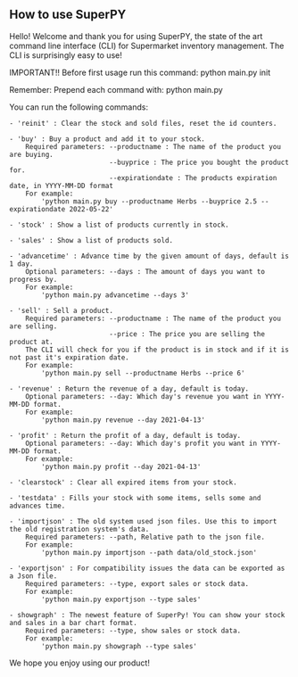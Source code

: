 ## How to use SuperPY

Hello! Welcome and thank you for using SuperPY, the state of the art command line interface (CLI) for
Supermarket inventory management. The CLI is surprisingly easy to use!

IMPORTANT!!
Before first usage run this command: python main.py init

Remember: Prepend each command with: python main.py

You can run the following commands:

    - 'reinit' : Clear the stock and sold files, reset the id counters.

    - 'buy' : Buy a product and add it to your stock. 
        Required parameters: --productname : The name of the product you are buying.
                             --buyprice : The price you bought the product for.
                             --expirationdate : The products expiration date, in YYYY-MM-DD format
        For example:
            'python main.py buy --productname Herbs --buyprice 2.5 --expirationdate 2022-05-22'

    - 'stock' : Show a list of products currently in stock.

    - 'sales' : Show a list of products sold.

    - 'advancetime' : Advance time by the given amount of days, default is 1 day.
        Optional parameters: --days : The amount of days you want to progress by.
        For example: 
            'python main.py advancetime --days 3'

    - 'sell' : Sell a product.
        Required parameters: --productname : The name of the product you are selling.
                             --price : The price you are selling the product at.
        The CLI will check for you if the product is in stock and if it is not past it's expiration date.
        For example:
            'python main.py sell --productname Herbs --price 6'
    
    - 'revenue' : Return the revenue of a day, default is today.
        Optional parameters: --day: Which day's revenue you want in YYYY-MM-DD format.
        For example:
            'python main.py revenue --day 2021-04-13'

    - 'profit' : Return the profit of a day, default is today.
        Optional parameters: --day: Which day's profit you want in YYYY-MM-DD format.
        For example:
            'python main.py profit --day 2021-04-13'

    - 'clearstock' : Clear all expired items from your stock.

    - 'testdata' : Fills your stock with some items, sells some and advances time.

    - 'importjson' : The old system used json files. Use this to import the old registration system's data.
        Required parameters: --path, Relative path to the json file.
        For example:
            'python main.py importjson --path data/old_stock.json'

    - 'exportjson' : For compatibility issues the data can be exported as a Json file.
        Required parameters: --type, export sales or stock data.
        For example:
            'python main.py exportjson --type sales'

    - showgraph' : The newest feature of SuperPy! You can show your stock and sales in a bar chart format.
        Required parameters: --type, show sales or stock data.
        For example:
            'python main.py showgraph --type sales'

We hope you enjoy using our product!